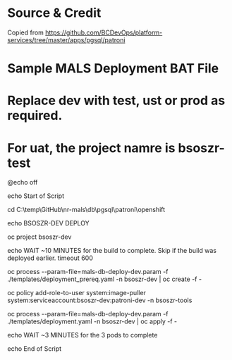 # Source & Credit
Copied from https://github.com/BCDevOps/platform-services/tree/master/apps/pgsql/patroni

# Sample MALS Deployment BAT File

#   Replace dev with test, ust or prod as required.
#   For uat, the project namre is bsoszr-test

@echo off

echo Start of Script

cd C:\temp\GitHub\nr-mals\db\pgsql\patroni\openshift

echo BSOSZR-DEV DEPLOY

oc project bsoszr-dev

echo WAIT ~10 MINUTES for the build to complete. Skip if the build was deployed earlier.
timeout 600
	
oc process --param-file=mals-db-deploy-dev.param -f ./templates/deployment_prereq.yaml -n bsoszr-dev | oc create -f -
 
oc policy add-role-to-user system:image-puller system:serviceaccount:bsoszr-dev:patroni-dev -n bsoszr-tools

oc process --param-file=mals-db-deploy-dev.param -f ./templates/deployment.yaml -n bsoszr-dev | oc apply -f -

echo WAIT ~3 MINUTES for the 3 pods to complete

echo End of Script